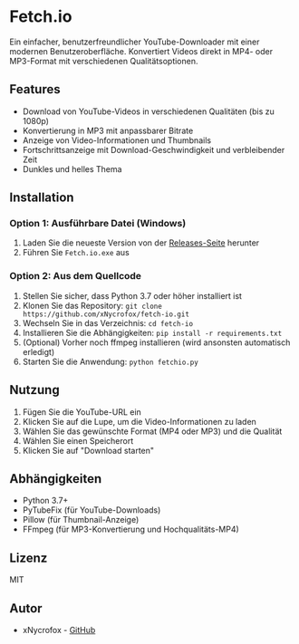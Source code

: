 # Fetch.io

Ein einfacher, benutzerfreundlicher YouTube-Downloader mit einer modernen Benutzeroberfläche. Konvertiert Videos direkt in MP4- oder MP3-Format mit verschiedenen Qualitätsoptionen.


## Features

- Download von YouTube-Videos in verschiedenen Qualitäten (bis zu 1080p)
- Konvertierung in MP3 mit anpassbarer Bitrate
- Anzeige von Video-Informationen und Thumbnails
- Fortschrittsanzeige mit Download-Geschwindigkeit und verbleibender Zeit
- Dunkles und helles Thema

## Installation

### Option 1: Ausführbare Datei (Windows)

1. Laden Sie die neueste Version von der [Releases-Seite](https://github.com/xNycrofox/fetch-io/releases) herunter
2. Führen Sie `Fetch.io.exe` aus

### Option 2: Aus dem Quellcode

1. Stellen Sie sicher, dass Python 3.7 oder höher installiert ist
2. Klonen Sie das Repository: `git clone https://github.com/xNycrofox/fetch-io.git`
3. Wechseln Sie in das Verzeichnis: `cd fetch-io`
4. Installieren Sie die Abhängigkeiten: `pip install -r requirements.txt`
5. (Optional) Vorher noch ffmpeg installieren (wird ansonsten automatisch erledigt)
6. Starten Sie die Anwendung: `python fetchio.py`

## Nutzung

1. Fügen Sie die YouTube-URL ein
2. Klicken Sie auf die Lupe, um die Video-Informationen zu laden
3. Wählen Sie das gewünschte Format (MP4 oder MP3) und die Qualität
4. Wählen Sie einen Speicherort
5. Klicken Sie auf "Download starten"

## Abhängigkeiten

- Python 3.7+
- PyTubeFix (für YouTube-Downloads)
- Pillow (für Thumbnail-Anzeige)
- FFmpeg (für MP3-Konvertierung und Hochqualitäts-MP4)

## Lizenz

MIT

## Autor

- xNycrofox - [GitHub](https://github.com/xNycrofox)